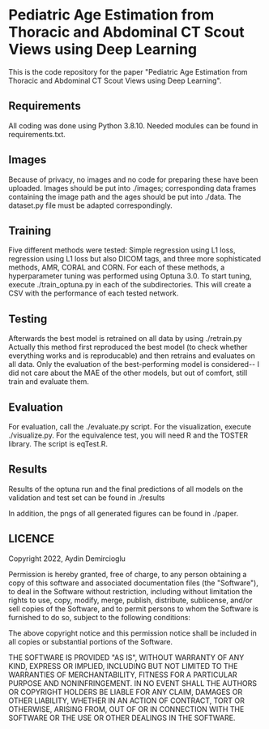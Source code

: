 
# Pediatric Age Estimation from Thoracic and Abdominal CT Scout Views using Deep Learning

This is the code repository for the paper
"Pediatric Age Estimation from Thoracic and Abdominal CT Scout Views
using Deep Learning".


## Requirements

All coding was done using Python 3.8.10. Needed modules can be found in
requirements.txt.


## Images

Because of privacy, no images and no code for preparing these have been
uploaded. Images should be put into ./images; corresponding data frames
containing the image path and the ages should be put into ./data.
The dataset.py file must be adapted correspondingly.


## Training

Five different methods were tested: Simple regression using L1 loss, regression
using L1 loss but also DICOM tags, and three more sophisticated methods, AMR,
CORAL and CORN. For each of these methods, a hyperparameter tuning was performed
using Optuna 3.0.
To start tuning, execute ./train_optuna.py in each of the subdirectories.
This will create a CSV with the performance of each tested network.


## Testing

Afterwards the best model is retrained on all data by using ./retrain.py
Actually this method first reproduced the best model (to check whether everything
works and is reproducable) and then retrains and evaluates on all data.
Only the evaluation of the best-performing model is considered-- I did not
care about the MAE of the other models, but out of comfort, still train and
evaluate them.


## Evaluation

For evaluation, call the ./evaluate.py script. For the visualization,
execute ./visualize.py. For the equivalence test, you will need R
and the TOSTER library. The script is eqTest.R.


## Results

Results of the optuna run and the final predictions of all models on the
validation and test set can be found in ./results

In addition, the pngs of all generated figures can be found in ./paper.



## LICENCE

Copyright 2022, Aydin Demircioglu

Permission is hereby granted, free of charge, to any person obtaining a copy of this software and associated documentation files (the "Software"), to deal in the Software without restriction, including without limitation the rights to use, copy, modify, merge, publish, distribute, sublicense, and/or sell copies of the Software, and to permit persons to whom the Software is furnished to do so, subject to the following conditions:

The above copyright notice and this permission notice shall be included in all copies or substantial portions of the Software.

THE SOFTWARE IS PROVIDED "AS IS", WITHOUT WARRANTY OF ANY KIND, EXPRESS OR IMPLIED, INCLUDING BUT NOT LIMITED TO THE WARRANTIES OF MERCHANTABILITY, FITNESS FOR A PARTICULAR PURPOSE AND NONINFRINGEMENT. IN NO EVENT SHALL THE AUTHORS OR COPYRIGHT HOLDERS BE LIABLE FOR ANY CLAIM, DAMAGES OR OTHER LIABILITY, WHETHER IN AN ACTION OF CONTRACT, TORT OR OTHERWISE, ARISING FROM, OUT OF OR IN CONNECTION WITH THE SOFTWARE OR THE USE OR OTHER DEALINGS IN THE SOFTWARE.
